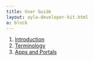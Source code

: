 ```yaml
---
title: User Guide
layout: ayla-developer-kit.html
a: block
---
```


1. [Introduction](introduction)
1. [Terminology](terminology)
1. [Apps and Portals](apps-and-portals)
